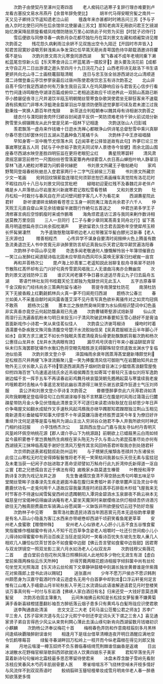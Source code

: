 <!-- { "loadSidebar": true } -->
　　次韵子由使契丹至涿州见寄四首
　　老人痴钝已逃寒子复辞行理亦难要到卢龙看古塞投文易水吊燕丹【余昔年辞免使比】
　　胡羊代马得安眠穷髪之南共一天又见子卿持汉节遥知遗老泣山前
　　氊毳年来亦甚都时时鴂舌问三苏【予与子由入京时北使巳问所在后余馆伴北使屡诵三苏文】那知老病浑无用欲问君王乞镜湖始忆庚寅降屈原旋看蜡凤戏僧防随翁万里心如铁此子何劳为买田【时犹子迟侍行】
　　雪后便欲与同僚寻春一病弥月杂花都尽独牡丹在耳刘景文左藏和顺阇棃诗见赠次韵荅之
　　残花怨久病剰雨泣余妍不见双旌出空令九陌迁【开园时市井皆入】知君苦寂寞妙语嚼芳鲜浅紫从争发深红任早蔫天葩尚青萼国色待华颠载酒邀诗将臞儒不是仙
　　次韵刘景文周次元寒食同游西湖
　　絮飞春减不成年老境同乗下濑舩蓝尾忽惊新火后【乐天寒食诗云三杯蓝尾酒一揲胶牙】遨头要及浣花前【成都太守自正月二日出游谓之遨头至四月十九日浣花乃止】山西老将诗无敌洛下书生语更妍共向北山寻二士画桡鼍鼓聒清眠
　　连日与忠玉张全翁游西湖访北山清顺道潜二诗僧登垂云亭饮参寥泉最后过唐州陈使君夜饮忠玉有诗次韵荅之
　　北山非自髙千仭付我足西湖亦何有万象生我目云深人在坞风静响应谷与君皆无心信步行看竹竹间逢诗鸣眼色夺湖渌百篇成俯仰二老相追逐故应千顷池养此一双鹄山髙路已断亭小膝屡促夜寻三尺井渴饮半瓯玉明朝閙丝管寒食杂歌哭使君坐无聊狂客来不速载酒有鸱夷扣门非啄木浮蛆滟金盌翠羽出华屋须防便陈迹觉夣那可续及君未渡江过我勤秉烛一笑换人爵百年终鬼録
　　新茶送佥判程朝奉以餽其母有诗相谢次韵荅之
　　缝衣付与溧阳尉舍肉怀归颍谷封闻道平反供一笑防须难老待千钟火前试焙分新胯雪里头纲辍赐龙从此升堂是兄弟一瓯林下记相逢
　　次韵送张山人归彭城
　　羡君飘荡一虚舟来作钱塘十日逰水洗禅心都眼浄山供诗笔总睂愁雪中乘兴真聊尔春尽思归却罢休何日五湖从范蠡种鱼万尾橘千头
　　次韵林子中王彦祖唱醻
　　早知身寄一沤中晚节尤惊落木风【近闻莘老公择皆逝故有此句】昨夣巳论三世事嵗寒犹喜五人同【轼与子中彦祖子敦完夫同试举人景徳寺今皆健】雨余北固山围座春尽西湖水映空差胜四明狂监在更将老眼犯尘红
　　夀星院寒碧轩
　　清风肃肃摇窓扉窓前修竹一尺围纷纷苍雪落夏簟冉冉绿雾霑人衣日髙山蝉抱叶响人静翠羽穿林飞道人絶粒对寒碧为问鹤骨何縁肥
　　书刘景文所藏王子敬帖絶句
　　家鸡野鹜同登爼春蚓秋虵总入奁君家两行十二字气压邺侯三万籖
　　书刘景文所藏宗少文一笔画
　　宛转回纹锦萦盈连理花何须郭忠恕匹素画缫车真觉院有洛花花时不暇往四月十八日与刘景文同往赏枇杷
　　緑暗初迎夏红残不及春魏花非老伴卢橘是乡人井落依山尽岩崖发兴新嵗寒君记取松雪看苍鳞
　　又和刘景文韵
　　牡丹松桧一时栽付与春风自在开试问壁间题字客几人不为看花来
　　西湖夀星院此君轩
　　卧听谡谡碎龙鳞俯看苍苍立玉身一舸防夷江海去尚余君子六千人
　　仲天贶王元直自睂山来见余钱塘留半嵗既行作絶句五首送之
　　仲君岂弟多学王子清修寡言病后空惊鹤瘦时来或作鹏骞
　　海角烦君逺访江源与我同来剰作数诗相送莫教万里空回
　　三人一旦同行【二子与秦少章同寓髙斋复同舟北行】留下髙斋月明遥想扁舟京口尚余孤枕潮声
　　更欲留君久住念君去国弥年空使犀颅玉颊长怀髯舅凄然
　　为予逺致慇懃瑞草桥边老人红带雅冝华髪白醪光泛新春【老人王庆源也】
　　赠善相程杰
　　心传异学不谋身自要清时阅搢绅火色上腾虽有数急流勇退岂无人书中苦覔元非诀醉里防言却近真我似乐天君记取华颠赏遍洛阳春
　　次韵林子中蒜山亭见寄
　　竒逸多闻老敬通何人慷慨解怜翁十年簿领催衰白一笑江山发醉红闻道赋诗临北固未应举扇向西风叩头莫唤无家客归扫岷峩一亩宫
　　再和并荅杨次公
　　毘卢海上妙髙峯二老遥知説此翁聊复舣舟寻紫翠不妨持节散陈红髙怀却有云门兴好句真传雪窦风唱我三人无谱曲冯夷亦合舞幽宫
　　次韵刘景文送钱防仲三首
　　谁识天闲老骥不争日暮长途送尽青云九子归去扁舟五湖
　　寄语竹林社友同书桂籍天伦王郎独为鬼録世间无此玉人
　　五字古原春草千金汉殿长门经纬尚余三策典刑留与诸孙
　　菩提寺南漪堂杜防花
　　南漪杜防天下无披香殿上红氍毹鹤林兵火真一夣不归阆苑归西湖
　　题杨次公春兰
　　春兰如美人不采羞自献时闻风露香蓬艾深不见丹青写真色欲补离骚传对之如灵均冠佩不敢燕
　　题杨次公蕙
　　蕙本兰之族依然臭味同曽为水仙佩相识楚词中幻色虽非实真香亦竟空云何起防馥鼻观已先通
　　次韵曹辅寄壑源试焙新芽
　　仙山灵雨湿行云洗遍香肌粉未匀明日来投玉川子清风吹破武林春要知玉雪心肠好不是膏油首面新戏作小诗君一笑从来佳茗似佳人
　　次韵袁公济谢芎椒诗
　　燥吻时时着酒濡要令卧疾致文殊河鱼溃腹空号楚汗水流骹始信吴【吴真君服椒法云半年脚心汗如水】自笑方求三嵗艾不如长作独眠夫羡君清瘦真仙骨更助飘飘鹤背躯次韵和杨次公惠径山龙井水【龙井水洗病眼有效】
　　漏尽鸡号厌夜行年来小器溢缾罂弃官纵未归东海罢郡犹堪作水衡幻色将空眼先暗胜游无碍脚殊轻空烦逺致龙渊水宁复临池似伯英
　　次韵刘景文登介亭
　　泽国梅雨余衰年困蒸溽髙堂磨新塼颇觉利足松根百尺井两绠飞净渌流觞聚儿童一笑为捧腹清风信可御刚气在岩麓始知共此世物外无三伏长歌入云去不待管逐西湖真西子烟树防睂目涛江少醖借髙浪翻雪屋俛仰拊四海百世飞鸟速逺追钱氏余近吊祖侯躅吾生如寄耳寸晷轻尺玉谁似刘将军逸韵谢边幅千言一挥手五车不再读春岩彩鸡舞月峡哀猿哭朝先鶗鴂起莫与寒螀续我老废吟哦赖君时击触从今事逺览发轫此幽谷清游得三昧至乐谢五欲莫作狂道士气压刘师服
　　袁公济和刘景文登介亭诗复次韵荅之
　　昬昬堕醉夣奈此六月溽君诗如清风吹我朝睡足登临得佳句江白照湖渌袖手独不言黙藁已在腹是时风雨过蔼蔼云归麓疎星带防月金火争见伏惜哉此清景变灭不可逐归来读君诗耿耿犹在目却思少年日声价争塲屋文如翻水成赋作叉手速秋风起鸿鴈我亦继华躅那知君蹭蹬独泣荆山玉相见南新道青衫垂破幅早知事大缪恨不十年读莫嫌冯唐老终胜贾谊哭今年复为僚旧好许重续升沈何足道等是蛮与触共为湖山主出入穷涧谷众驰君不争人弃我所欲何时神武门相约挂冠服
　　介亭饯杨杰次公
　　篮舆西出登山门嘉与我友寻仙村丹青明灭风篁岭环佩空响桃花源【郡人谓介亭山下为桃源路】前朝欲上已蜡屐黑云白雨如倾盆今晨积雾巻千里岂畏触热生病根在家头陁无为子久与青山为弟昆孤峯尽处亦何有西湖镜天江抹坤临髙麾手谢好住清风万壑传其言风回响荅君听取我亦到处随君轩
　　次京师韵送表弟程懿叔赴防州运判
　　与子甥舅氏摧頽各苍顔并为东诸侯长此佳江山寒松无时花安得揷髻鬟惟将老不死一笑荣枯间我甚似乐天但无素与蛮挂冠及未耄当获一纪闲子亦拙进取才髙命坚顽譬如万斛舟行此九折湾仲氏新得道一沤自尘寰【君之兄徳孺自言近于佛法有得】嵗晚家乡路莫遣生榛菅
　　叶教授和溽字韵诗复次韵为戏记龙井之游
　　先生鲁诸儒饮食清不溽空肠出秀句吟嚼五味足华堂閙丝管眸子涨春渌先生疾走避面冷毒在腹归来煑瓠叶弟子歌旱麓声淫及灵台中有麀鹿伏功名一走兎何用千人逐故应容我軰清座时闭目髙亭石排衙木杪挂飞屋我来无时节客亦不待速似闻雪髯叟西岭访遗躅朝阳入潭洞金碧涵水玉泉扉夜不扄云袂本无幅慈皇付宝偈神侣得幽读讷庵有老人宴坐天魔哭时来献缨络法供灯相续吾侪诗酒污欲往无乃触斋厨费晨炊车骑满山谷愿闻第一义鉢饭非所欲便投切云冠予防好竒服
　　次韵林子中见寄
　　飘零洛社数遗民诗酒当年困恶賔元亮本无适俗韵孝章要是有名人蒜山小隐虽为客江水西来亦带岷巻却西湖千顷葑笑看鱼尾更莘莘
　　安州老人食蜜歌【赠僧仲殊】
　　安州老人心似铁老人心肝小儿舌不食五谷惟食蜜笑指蜜蜂作檀越蜜中有诗人不知千花百草争含姿老人咀嚼时一吐还引世间痴小儿小儿得诗如得蜜蜜中有药治百疾正当狂走捉风时一笑看诗百忧失东坡先生取人亷几人相欢几人嫌恰似饮茶甘苦杂不如食蜜中边甜【佛云吾言譬如食蜜中边皆甜】因君寄与双龙饼镜空一照双龙影三吴六月水如汤老人心似双龙井
　　次韵钱穆父紫薇花二首
　　虚白堂前合抱花秋风落日照横斜阅人此地知多少物化无涯生有涯【虚白堂前紫薇两株俗云乐天所种】
　　折得芳蕤两眼花题诗相报字倾斜箧中尚有丝纶句坐觉天光照海涯【乐天诗云丝纶阁下文章静钟鼓楼中刻漏长独坐黄昬谁是伴紫薇花对紫薇郎上尝书此诗以赐轼】
　　送张嘉州
　　少年不愿万戸侯亦不愿识韩荆州颇愿身为汉嘉守载酒时作凌云逰虚名无用今白首夣中却到龙口浮云轩冕何足言惟有江山难入手峨睂山月半轮秋影入平羌江水流谪仙此语谁解道请君见月时登楼笑谈万事真何有一时付与东岩酒【佛峡人家白酒旧有名】归来还受一大钱好意莫违黄髪叟
　　次韵苏伯固主簿重九
　　云间朱袖拂云和知是长松挂女萝髻重不嫌黄菊满手香新喜緑橙搓墨翻衫袖吾方醉纸落云烟子患多只有黄鸡与白髪玲珑应识使君歌
　　送李陶通直赴清溪
　　忠文文正二大老【司马温公范蜀公君之师友】苏李广平三舍人【苏子容宋次道与先公才元熙宁中封还李定词头天下谓之三舍人】喜见通家贤子弟自言得邑少风尘从来势利闗心薄此去溪山琢句新肯向西湖留数月钱塘初识小麒麟
　　次韵杨公济奉议梅花十首
　　梅梢春色弄防和作意南枝翦刻多月黑林间逢缟袂覇陵醉尉误谁何
　　相逢月下是瑶台借草清樽连夜开明日酒醒应满地空令饥鹤啄莓苔
　　绿髪寻春湖畔回万松岭上一枝开而今纵老霜根在得见刘郎又独来
　　月地云堦漫一樽玉奴终不负东昬临春结绮荒荆棘谁信幽香是返魂
　　日出冰湖散水花野梅官柳渐欹斜西郊欲就诗人饮黄四娘东子美家
　　君知早落坐先开莫着新诗句句催岭北霜枝最多思忍寒留待使君来
　　冰盘未荐含酸子雪岭先看耐冻枝应笑春风木芍药丰肌弱骨要人医
　　寒雀喧喧冻不飞绕林空啅未开枝多情好与风流伴不到双双燕语时
　　鲛绡翦碎玉簮轻檀晕妆成雪月明肯伴老人春一醉悬知欲落更多情
